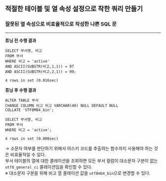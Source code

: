 ## 적절한 테이블 및 열 속성 설정으로 착한 쿼리 만들기

### 잘못된 열 속성으로 비효율적으로 작성한 나쁜 SQL 문
---
**튜닝 전 수행 결과** <br>
```
SELECT 부서명, 비고
FROM 부서
WHERE 비고 = 'active'
AND ASCII(SUBSTR(비고,1,1)) = 97
AND ASCII(SUBSTR(비고,2,1)) = 99;

4 rows in set (0.016sec)
```

**튜닝 후 수행 결과** <br>
```
ALTER TABLE 부서
CHANGE COLUMN 비고 비고 VARCHAR(40) NULL DEFAULT NULL
COLLATE 'UTF8MB4_bin';

SELECT 부서명, 비고
FROM 부서
WHERE 비고 = 'active';

4 rows in set (0.000sec)
```
→ 소문자 여부를 판단하기 위해서 아스키 코드를 추출하는 함수까지 사용해야 하는 것은 비효율적일 수 있다. <br>
부서 테이블의 열에 대한 콜레이션을 조회하면 모든 부서 컬럼이 대소문자 구분이 없는 ```utf8_general_ci``` 콜레이션임을 확인할 수 있다. <br>
※ 대소문자 구분을 위해 비고 열 콜레이션 값을 ```utf8mb4_bin```으로 변경할 수 있다. 